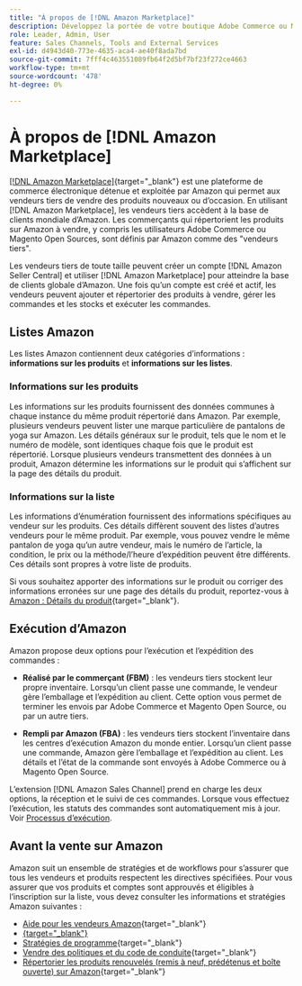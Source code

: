 ```yaml
---
title: "À propos de [!DNL Amazon Marketplace]"
description: Développez la portée de votre boutique Adobe Commerce ou Magento Open Source en exploitant votre catalogue de produits sous forme de listes dans Amazon Marketplace.
role: Leader, Admin, User
feature: Sales Channels, Tools and External Services
exl-id: d4943d40-773e-4635-aca4-ae40f8ada7bd
source-git-commit: 7fff4c463551089fb64f2d5bf7bf23f272ce4663
workflow-type: tm+mt
source-wordcount: '478'
ht-degree: 0%

---
```


# À propos de [!DNL Amazon Marketplace]

[[!DNL Amazon Marketplace]](https://sell.amazon.com/){target="_blank"} est une plateforme de commerce électronique détenue et exploitée par Amazon qui permet aux vendeurs tiers de vendre des produits nouveaux ou d’occasion. En utilisant [!DNL Amazon Marketplace], les vendeurs tiers accèdent à la base de clients mondiale d’Amazon. Les commerçants qui répertorient les produits sur Amazon à vendre, y compris les utilisateurs Adobe Commerce ou Magento Open Sources, sont définis par Amazon comme des &quot;vendeurs tiers&quot;.

Les vendeurs tiers de toute taille peuvent créer un compte [!DNL Amazon Seller Central] et utiliser [!DNL Amazon Marketplace] pour atteindre la base de clients globale d’Amazon. Une fois qu’un compte est créé et actif, les vendeurs peuvent ajouter et répertorier des produits à vendre, gérer les commandes et les stocks et exécuter les commandes.

## Listes Amazon

Les listes Amazon contiennent deux catégories d’informations : **informations sur les produits** et **informations sur les listes**.

### Informations sur les produits

Les informations sur les produits fournissent des données communes à chaque instance du même produit répertorié dans Amazon. Par exemple, plusieurs vendeurs peuvent lister une marque particulière de pantalons de yoga sur Amazon. Les détails généraux sur le produit, tels que le nom et le numéro de modèle, sont identiques chaque fois que le produit est répertorié. Lorsque plusieurs vendeurs transmettent des données à un produit, Amazon détermine les informations sur le produit qui s’affichent sur la page des détails du produit.

### Informations sur la liste

Les informations d’énumération fournissent des informations spécifiques au vendeur sur les produits. Ces détails diffèrent souvent des listes d’autres vendeurs pour le même produit. Par exemple, vous pouvez vendre le même pantalon de yoga qu’un autre vendeur, mais le numéro de l’article, la condition, le prix ou la méthode/l’heure d’expédition peuvent être différents. Ces détails sont propres à votre liste de produits.

Si vous souhaitez apporter des informations sur le produit ou corriger des informations erronées sur une page des détails du produit, reportez-vous à [Amazon : Détails du produit](https://sellercentral.amazon.com/gp/help/external/200335450){target="_blank"}.

## Exécution d’Amazon

Amazon propose deux options pour l’exécution et l’expédition des commandes :

- **Réalisé par le commerçant (FBM)** : les vendeurs tiers stockent leur propre inventaire. Lorsqu’un client passe une commande, le vendeur gère l’emballage et l’expédition au client. Cette option vous permet de terminer les envois par Adobe Commerce et Magento Open Source, ou par un autre tiers.

- **Rempli par Amazon (FBA)** : les vendeurs tiers stockent l’inventaire dans les centres d’exécution Amazon du monde entier. Lorsqu’un client passe une commande, Amazon gère l’emballage et l’expédition au client. Les détails et l’état de la commande sont envoyés à Adobe Commerce ou à Magento Open Source.

L’extension [!DNL Amazon Sales Channel] prend en charge les deux options, la réception et le suivi de ces commandes. Lorsque vous effectuez l’exécution, les statuts des commandes sont automatiquement mis à jour. Voir [Processus d’exécution](./fulfillment-workflows.md).

## Avant la vente sur Amazon

Amazon suit un ensemble de stratégies et de workflows pour s’assurer que tous les vendeurs et produits respectent les directives spécifiées. Pour vous assurer que vos produits et comptes sont approuvés et éligibles à l’inscription sur la liste, vous devez consulter les informations et stratégies Amazon suivantes :

- [Aide pour les vendeurs Amazon](https://sellercentral.amazon.com/gp/help/external/help-page.html?itemID=2&amp;language=en_US/){target="_blank"}
- [ {target="_blank"}](https://sellercentral.amazon.com/gp/help/external/201901620?language=en-US)
- [Stratégies de programme](https://sellercentral.amazon.com/gp/help/external/521?language=en-US){target="_blank"}
- [Vendre des politiques et du code de conduite](https://sellercentral.amazon.com/gp/help/external/1801?language=en-US){target="_blank"}
- [ Répertorier les produits renouvelés (remis à neuf, prédétenus et boîte ouverte) sur Amazon](https://sell.amazon.com/programs/renewed){target="_blank"}
